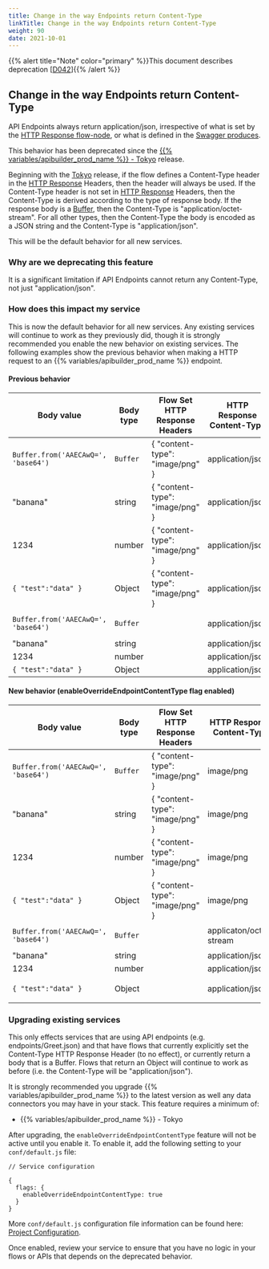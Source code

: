 ```yaml
---
title: Change in the way Endpoints return Content-Type
linkTitle: Change in the way Endpoints return Content-Type
weight: 90
date: 2021-10-01
---
```


{{% alert title="Note" color="primary" %}}This document describes deprecation \[[D042](/docs/deprecations/#D042)\]{{% /alert %}}

## Change in the way Endpoints return Content-Type

API Endpoints always return application/json, irrespective of what is set by the [HTTP Response flow-node](/docs/developer_guide/flows/flow-nodes/http_response_flow-node/), or what is defined in the [Swagger produces](https://swagger.io/docs/specification/2-0/describing-responses/).

This behavior has been deprecated since the [{{% variables/apibuilder_prod_name %}} - Tokyo](/docs/release_notes/-_31_july_2020/) release.

Beginning with the [Tokyo](/docs/release_notes/-_31_july_2020/) release, if the flow defines a Content-Type header in the [HTTP Response](/docs/developer_guide/flows/flow-nodes/http_response_flow-node/) Headers, then the header will always be used. If the Content-Type header is not set in [HTTP Response](/docs/developer_guide/flows/flow-nodes/http_response_flow-node/) Headers, then the Content-Type is derived according to the type of response body. If the response body is a [Buffer](https://nodejs.org/api/buffer.html), then the Content-Type is "application/octet-stream". For all other types, then the Content-Type the body is encoded as a JSON string and the Content-Type is "application/json".

This will be the default behavior for all new services.

### Why are we deprecating this feature

It is a significant limitation if API Endpoints cannot return any Content-Type, not just "application/json".

### How does this impact my service

This is now the default behavior for all new services. Any existing services will continue to work as they previously did, though it is strongly recommended you enable the new behavior on existing services. The following examples show the previous behavior when making a HTTP request to an {{% variables/apibuilder_prod_name %}} endpoint.

#### Previous behavior

| Body value | Body type | Flow Set HTTP Response Headers | HTTP Response Content-Type | HTTP Response Body |
| --- | --- | --- | --- | --- |
| `Buffer.from('AAECAwQ=', 'base64')` | `Buffer` | { "content-type": "image/png" } | application/json | `{ "type":"Buffer","data":[0,1,2,3,4] }` |
| "banana" | string | { "content-type": "image/png" } | application/json | `"banana"` |
| 1234 | number | { "content-type": "image/png" } | application/json | `1234` |
| `{ "test":"data" }` | Object | { "content-type": "image/png" } | application/json | `{ "test":"data" }` |
| `Buffer.from('AAECAwQ=', 'base64')` | `Buffer` |  | application/json | `{ "type":"Buffer","data":[0,1,2,3,4] }` |
| "banana" | string |  | application/json | `"banana"` |
| 1234 | number |  | application/json | `1234` |
| `{ "test":"data" }` | Object |  | application/json | `{ "test":"data" }` |

#### New behavior (enableOverrideEndpointContentType flag enabled)

| Body value | Body type | Flow Set HTTP Response Headers | HTTP Response Content-Type | HTTP Response Body |
| --- | --- | --- | --- | --- |
| `Buffer.from('AAECAwQ=', 'base64')` | `Buffer` | { "content-type": "image/png" } | image/png | `[0x0, 0x1, 0x2, 0x3, 0x4]` |
| "banana" | string | { "content-type": "image/png" } | image/png | `"banana"` |
| 1234 | number | { "content-type": "image/png" } | image/png | `1234` |
| `{ "test":"data" }` | Object | { "content-type": "image/png" } | image/png | `{ "test":"data" }` |
| `Buffer.from('AAECAwQ=', 'base64')` | `Buffer` |  | applicaton/octet-stream | `[0x0, 0x1, 0x2, 0x3, 0x4]` |
| "banana" | string |  | application/json | `"banana"` |
| 1234 | number |  | application/json | `1234` |
| `{ "test":"data" }` | Object |  | application/json | `{ "test":"data" }` |

### Upgrading existing services

This only effects services that are using API endpoints (e.g. endpoints/Greet.json) and that have flows that currently explicitly set the Content-Type HTTP Response Header (to no effect), or currently return a body that is a Buffer. Flows that return an Object will continue to work as before (i.e. the Content-Type will be "application/json").

It is strongly recommended you upgrade {{% variables/apibuilder_prod_name %}} to the latest version as well any data connectors you may have in your stack. This feature requires a minimum of:

* {{% variables/apibuilder_prod_name %}} - Tokyo

After upgrading, the `enableOverrideEndpointContentType` feature will not be active until you enable it. To enable it, add the following setting to your `conf/default.js` file:

```
// Service configuration

{
  flags: {
    enableOverrideEndpointContentType: true
  }
}
```

More `conf/default.js` configuration file information can be found here: [Project Configuration](/docs/developer_guide/project/configuration/project_configuration/#flags).

Once enabled, review your service to ensure that you have no logic in your flows or APIs that depends on the deprecated behavior.
